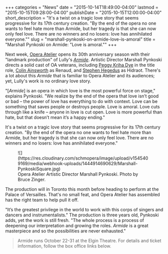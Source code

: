 +++
categories = "News"
date = "2015-10-14T18:49:00-04:00"
lastmod = "2015-10-15T09:28:00-04:00"
publishDate = "2015-10-15T12:00:00-04:00"
short_description = "It&#039;s a twist on a tragic love story that seems progressive for its 17th century creation. &quot;By the end of the opera no one wants to feel hate more than Armide, but her tragedy is that she can now only feel love. There are no winners and no losers: love has annihilated everyone.&quot;"
slug = "marshall-pynkoski-on-armide-love-is-amoral"
title = "Marshall Pynkoski on Armide: &quot;Love is amoral.&quot;"
+++

Next week, [Opera Atelier](/scene/companies/opera-atelier/) opens its 30th anniversary season with their "landmark production" of Lully's [*Armide*](http://operaatelier.com/season/15-16-season/). Artistic Director Marshall Pynkoski directs a solid cast of OA veterans, including [Peggy Kriha Dye](/scene/people/peggy-kriha-dye/) in the title role, [Colin Ainsworth](/scene/people/colin-ainsworth/) as Renaud, and [Stephen Hegedus](/scene/people/stephen-hegedus/) as Hidraot. There's a lot about this *Armide* that is familiar to Opera Atelier and its audiences; yet, Lully's work is no ordinary love story.

"[*Armide*] is an opera in which love is the most powerful force on stage," explains Pynkoski. "We realize by the end of the opera that love isn’t good or bad – the power of love has everything to do with context. Love can be something that saves people or destroys people. Love is amoral. Love cuts through like a knife – anyone in love is cut open. Love is more powerful than hate, but that doesn’t mean it’s a happy ending."

It's a twist on a tragic love story that seems progressive for its 17th century creation. "By the end of the opera no one wants to feel hate more than Armide, but her tragedy is that she can now only feel love. There are no winners and no losers: love has annihilated everyone."

<figure data-type="image">
![](https://res.cloudinary.com/schmopera/image/upload/v1545409169/media/webhook-uploads/1444914690629/Marshall-PynkoskiSquare.jpg)
<figcaption>Opera Atelier Artistic Director Marshall Pynkoski. Photo by Bruce Zinger.</figcaption>
</figure>

The production will in Toronto this month before heading to perform at the Palace of Versailles. That's no small feat, and Opera Atelier has assembled has the right team to help pull it off. 

"It’s the greatest privilege in the world to work with this corps of singers and dancers and instrumentalists." The production is three years old, Pynkoski adds, yet the work is still fresh. "The whole process is a process of deepening our interpretation and growing the roles. *Armide* is a great masterpiece and so the possibilities are never exhausted."

>Armide runs October 22-31 at the Elgin Theatre. For details and ticket information, follow the box office links below.
